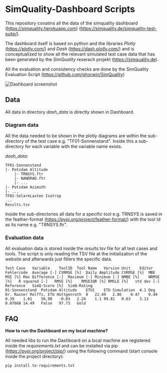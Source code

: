 # SimQuality-Dashboard Scripts

This repository conatins all the data of the simquality dashboard (https://simquality.herokuapp.com) (https://simquality.de/simquality-test-suite/).

The dashboard itself is based on python and the libraries _Plotly_ (https://plotly.com/) and _Dash_ (https://dash.plotly.com/) and is conceptualized to show
all the relevant simulated test case data that has been generated by the _SimQuality_ reserach projekt (https://simquality.de).

All the evaluation and consistency checks are done by the SimQuality Evaluation Script (https://github.com/ghorwin/SimQuality)

![Dashboard screenshot](https://raw.githubusercontent.com/hirseboy/SimQuality-Dashboard/main/img/simquality-dashboard.png)

## Data ## 

All data in directory _dash_data_ is directly shown in Dashboard.

### Diagram data ###

All the data needed to be shown in the plotly diagrams are within the sub-directory of the test case e.g. "TF01-Sonnenstand". Inside this a sub-directory for each variable with the variable name exists. 

_dash_data_:
```
TF01-Sonnenstand
|- Potsdam Altitude
    |- TRNSYS.ftr
    |- NANDRAD.ftr
    |- ...
|- Potsdam Azimuth
|- ...
TF02-SolareLasten Isotrop
...
Results.tsv
```

Inside the sub-directories all data for a specific tool e.g. TRNSYS is saved in the feather-format (https://pypi.org/project/feather-format/) with the tool Id as its name e.g. "TRNSYS.ftr".

### Evaluation data ###

All evaluation data is stored inside the _results.tsv_ file for all test cases and tools. The script is only reading the TSV file at the initialization of the website and afterwards just filters the specific data.

```
Test Case	Variable	ToolID	Tool Name	Version	Unit	Editor	Fehlercode	Average [-]	CVRMSE [%]	Daily Amplitude CVRMSE [%]	MBE	MSE [%]	Max Difference [-]	Maximum [-]	Minimum [-]	NMBE [%]	NRMSE [%]	R squared [-]	RMSE [%]	RMSEIQR [%]	RMSLE [%]	std dev [-]	Reference	SimQ-Score [%]	SimQ-Rating
01-Sonnenstand	Potsdam Altitude	ETU1	ETU Simulation	4.1	Deg	Dr. Rainer Rolffs, ETU Hottgenroth	0	22.49	2.86	0.47	0.49	0.39	1.01	56.98	-0.03	2.24	1.1	99.81	0.63	3.13	0.07668	14.49	False	97.73	Gold
```

## FAQ ##

**How to run the Dashboard on my local machine?**

All needed libs to run the Dashboard on a local machine are registered inside the _requirements.txt_ and can be installed via pip (https://pypi.org/project/pip/) using the following command (start console inside the project directory):

`pip install to-requirements.txt`

